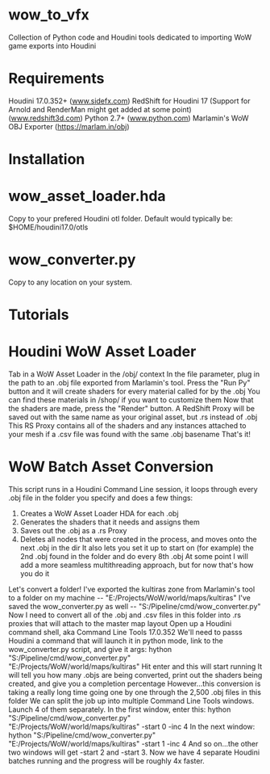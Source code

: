 # wow_to_vfx
Collection of Python code and Houdini tools dedicated to importing WoW game exports into Houdini

# Requirements
Houdini 17.0.352+
(www.sidefx.com)
RedShift for Houdini 17 (Support for Arnold and RenderMan might get added at some point)
(www.redshift3d.com)
Python 2.7+
(www.python.com)
Marlamin's WoW OBJ Exporter
(https://marlam.in/obj)

# Installation
  # wow_asset_loader.hda
  Copy to your prefered Houdini otl folder. Default would typically be: $HOME/houdini17.0/otls
  # wow_converter.py
  Copy to any location on your system.
  
# Tutorials
  # Houdini WoW Asset Loader
  Tab in a WoW Asset Loader in the /obj/ context
  In the file parameter, plug in the path to an .obj file exported from Marlamin's tool.
  Press the "Run Py" button and it will create shaders for every material called for by the .obj
  You can find these materials in /shop/ if you want to customize them
  Now that the shaders are made, press the "Render" button.
  A RedShift Proxy will be saved out with the same name as your original asset, but .rs instead of .obj
  This RS Proxy contains all of the shaders and any instances attached to your mesh if a .csv file was found with the same .obj basename
  That's it!
  
  # WoW Batch Asset Conversion
  This script runs in a Houdini Command Line session, it loops through every .obj file in the folder you specify and does a few things:
  1) Creates a WoW Asset Loader HDA for each .obj
  2) Generates the shaders that it needs and assigns them
  3) Saves out the .obj as a .rs Proxy
  4) Deletes all nodes that were created in the process, and moves onto the next .obj in the dir
  It also lets you set it up to start on (for example) the 2nd .obj found in the folder and do every 8th .obj
  At some point I will add a more seamless multithreading approach, but for now that's how you do it
  
  Let's convert a folder!
  I've exported the kultiras zone from Marlamin's tool to a folder on my machine -- "E:/Projects/WoW/world/maps/kultiras"
  I've saved the wow_converter.py as well -- "S:/Pipeline/cmd/wow_converter.py"
  Now I need to convert all of the .obj and .csv files in this folder into .rs proxies that will attach to the master map layout
  Open up a Houdini command shell, aka Command Line Tools 17.0.352
  We'll need to passs Houdini a command that will launch it in python mode, link to the wow_converter.py script, and give it args:
    hython "S:/Pipeline/cmd/wow_converter.py" "E:/Projects/WoW/world/maps/kultiras"
  Hit enter and this will start running
  It will tell you how many .objs are being converted, print out the shaders being created, and give you a completion percentage
  However...this conversion is taking a really long time going one by one through the 2,500 .obj files in this folder
  We can split the job up into multiple Command Line Tools windows. Launch 4 of them separately.
  In the first window, enter this:
    hython "S:/Pipeline/cmd/wow_converter.py" "E:/Projects/WoW/world/maps/kultiras" -start 0 -inc 4
  In the next window:
    hython "S:/Pipeline/cmd/wow_converter.py" "E:/Projects/WoW/world/maps/kultiras" -start 1 -inc 4
  And so on...the other two windows will get -start 2 and -start 3.
  Now we have 4 separate Houdini batches running and the progress will be roughly 4x faster.
  
  

